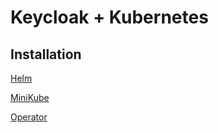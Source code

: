 # Keycloak + Kubernetes

## Installation

[Helm](https://artifacthub.io/packages/helm/bitnami/keycloak)

[MiniKube](https://www.keycloak.org/getting-started/getting-started-kube)

[Operator](https://www.keycloak.org/operator/installation)